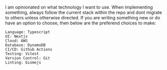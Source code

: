 I am opinionated on what technology I want to use. When implementing something, always follow the current stack within the repo and dont migrate to others unless otherwise directed.
If you are writing something new or do have an option to choose, then below are the preferend choices to make:

```
Language: Typescript
UI: Nextjs
Cloud: AWS
Database: DynamoDB
CI/CD: Github Actions
Testing: Vitest
Version Control: Git
Linting: biomejs
```
